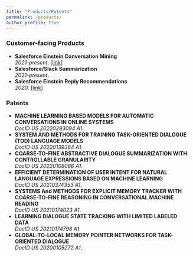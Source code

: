 ```yaml
---
title: "Products/Patents"
permalink: /products/
author_profile: true
---
```


### Customer-facing Products
- <b>Salesforce Einstein Conversation Mining</b> <br> <i>2021-present</i>. [[link]](https://www.salesforceben.com/8-new-service-cloud-features-to-supercharge-support-agents/)
- <b>Salesforce/Slack Summarization</b> <br> <i>2021-present</i>. 
- <b>Salesforce Einstein Reply Recommendations</b> <br> <i>2020</i>. [[link]](https://help.salesforce.com/s/articleView?id=sf.reply_rec_intro.htm&type=5)

### Patents

- <b>MACHINE LEARNING BASED MODELS FOR AUTOMATIC CONVERSATIONS IN ONLINE SYSTEMS</b> <br> 
<i>DocID US 20220293094 A1</i>. 
- <b>SYSTEM AND METHODS FOR TRAINING TASK-ORIENTED DIALOGUE (TOD) LANGUAGE MODELS</b> <br> 
<i>DocID US 20220139384 A1</i>. 
- <b>COARSE-TO-FINE ABSTRACTIVE DIALOGUE SUMMARIZATION WITH CONTROLLABLE GRANULARITY</b> <br> 
<i>DocID US 20220108086 A1</i>. 
- <b>EFFICIENT DETERMINATION OF USER INTENT FOR NATURAL LANGUAGE EXPRESSIONS BASED ON MACHINE LEARNING</b> <br> 
<i>DocID US 20210374353 A1</i>. 
- <b>SYSTEMS And METHODS FOR EXPLICIT MEMORY TRACKER WITH COARSE-TO-FINE REASONING IN CONVERSATIONAL MACHINE READING</b> <br> 
<i>DocID US 20210174023 A1</i>. 
- <b>LEARNING DIALOGUE STATE TRACKING WITH LIMITED LABELED DATA</b> <br> 
<i>DocID US 20210174798 A1</i>. 
- <b>GLOBAL-TO-LOCAL MEMORY POINTER NETWORKS FOR TASK-ORIENTED DIALOGUE</b> <br> 
<i>DocID US 20200105272 A1</i>. 